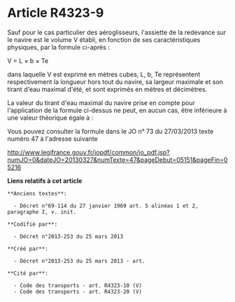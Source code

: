 # Article R4323-9

Sauf pour le cas particulier des aéroglisseurs, l'assiette de la redevance sur le navire est le volume V établi, en fonction
de ses caractéristiques physiques, par la formule ci-après :

V = L × b × Te

dans laquelle V est exprimé en mètres cubes, L, b, Te représentent respectivement la longueur hors tout du navire, sa largeur
maximale et son tirant d'eau maximal d'été, et sont exprimés en mètres et décimètres.

La valeur du tirant d'eau maximal du navire prise en compte pour l'application de la formule ci-dessus ne peut, en aucun cas,
être inférieure à une valeur théorique égale à :

Vous pouvez consulter la formule dans le JO n° 73 du 27/03/2013 texte numéro 47 à l'adresse suivante 

http://www.legifrance.gouv.fr/jopdf/common/jo_pdf.jsp?numJO=0&dateJO=20130327&numTexte=47&pageDebut=05151&pageFin=05216

**Liens relatifs à cet article**

	**Anciens textes**:

	  - Décret n°69-114 du 27 janvier 1969 art. 5 alinéas 1 et 2, paragraphe I, v. init.

	**Codifié par**:

	  - Décret n°2013-253 du 25 mars 2013

	**Créé par**:

	  - Décret n°2013-253 du 25 mars 2013 - art.

	**Cité par**:

	  - Code des transports - art. R4323-10 (V)
	  - Code des transports - art. R4323-20 (V)
